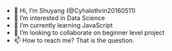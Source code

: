 - 👋 Hi, I’m Shuyang (@Cyhalothrin20160511)
- 👀 I’m interested in Data Science
- 🌱 I’m currently learning JavaScript
- 💞️ I’m looking to collaborate on beginner level project
- 📫 How to reach me? That is the question.

<!---
Cyhalothrin20160511/Cyhalothrin20160511 is a ✨ special ✨ repository because its `README.md` (this file) appears on your GitHub profile.
You can click the Preview link to take a look at your changes.
--->
